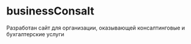 # businessConsalt
Разработан сайт для организации, оказывающей консалтинговые и бухгалтерские услуги
